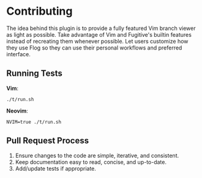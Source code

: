 # Contributing

The idea behind this plugin is to provide a fully featured Vim branch viewer as light as possible.
Take advantage of Vim and Fugitive's builtin features instead of recreating them whenever possible.
Let users customize how they use Flog so they can use their personal workflows and preferred interface.

## Running Tests

**Vim**:

```
./t/run.sh
```

**Neovim**:

```
NVIM=true ./t/run.sh
```

## Pull Request Process

1. Ensure changes to the code are simple, iterative, and consistent.
2. Keep documentation easy to read, concise, and up-to-date.
3. Add/update tests if appropriate.
